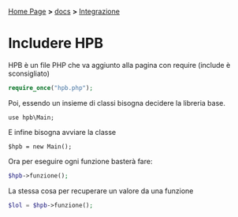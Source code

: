 [Home Page](https://dev.hpbdev.cf) **>** [docs](https://dev.hpbdev.cf/docs/base) **>**  [Integrazione](https://dev.hpbdev.cf/docs/Int)

# Includere HPB

HPB è un file PHP che va aggiunto alla pagina con require (include è sconsigliato)

```php
require_once("hpb.php");
```

Poi, essendo un insieme di classi bisogna decidere la libreria base.

```
use hpb\Main;
```

E infine bisogna avviare la classe
```
$hpb = new Main();
```

Ora per eseguire ogni funzione basterà fare:

```php
$hpb->funzione();
```

La stessa cosa per recuperare un valore da una funzione

```php
$lol = $hpb->funzione();
```
